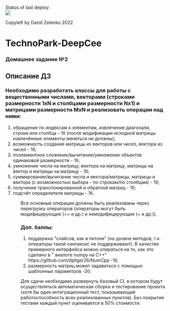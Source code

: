 <!-- [![Build Status](https://travis-ci.org/DaniilZelenko/Deep_CPP.svg?branch=matrix-hw)](https://travis-ci.org/DaniilZelenko/Deep_CPP) [![codecov](https://codecov.io/gh/DaniilZelenko/Deep_CPP/branch/matrix-hw/graph/badge.svg)](https://codecov.io/gh/DaniilZelenko/Deep_CPP) -->
Status of last deploy:<br>
<img src="https://github.com/Zela2520/Deep_CPP/workflows/matrix/badge.svg?branch=matrix-hw"><br>

Copyleft by Daniil Zelenko 2022
# TechnoPark-DeepCee


### Домашнее задание №2

<h2>Описание ДЗ</h2>


<h3>Необходимо разработать классы для работы с вещественными числами, векторами (строками размерности 1xN и столбцами размерности Nx1) и матрицами размерности MxN и реализовать операции над ними:</h3>

<ol>
<li> обращение по индексам к элементам, извлечение диагонали, строки или столбца - 1б (после модификации исходной матрицы извлечённые элементы меняться не должны);</li>
<li> возможность создания матрицы из векторов или чисел, вектора из чисел - 1б;</li>
<li> поэлементное сложение/вычитание/умножение объектов одинаковой размерности - 1б;</li>
<li> умножение числа на матрицу, вектора на матрицу, матрицы на вектор и матрицы на матрицу - 1б;</li>
<li> суммирование/вычитание числа и вектора/матрицы, матрицы и вектора (с возможностью выбора - по строкам/по столбцам) - 1б;</li>
<li> получение транспонированной и обратной матриц - 1б;</li>
<li> подсчёт определителя матрицы - 1б.</li>
<ol>

Все основные операции должны быть реализованы через перегрузку операторов (операторы могут быть модифицирующие (+= и др.) и немодифицирующие (+ и др.)).

<h3>Доп. баллы:</h3>
<ol>
<li>поддержка "слайсов, как в питоне" (на уровне методов, т.к. операторы такой синтаксис не поддерживают). В качестве примерного интерфейса можно опираться на то, как это сделано в " аналоге numpy на C++" https://github.com/dpilger26/NumCpp -1б;</li>
<li>размерность матриц может задаваться с помощью шаблонных параметров -2б;</li>
</ol>

Для сдачи необходимо развернуть базовый CI, в котором будут осуществляться автоматическая сборка и тестирование проекта (хотя бы один интеграционный тест, показывающий работоспособность всех реализованных пунктов). Без покрытия тестами каждый пункт оценивается в 50% стоимости.
